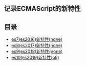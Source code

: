 ## 记录ECMAScript的新特性

## 目录

* [es7(es2016)新特性\(none\)](es/es7(es2016).md)
* [es8(es2017)新特性\(none\)](es/es8(es2017).md)
* [es9(es2018)新特性\(none\)](es/es9(es2018).md)
* [es10(es2019)新特性\(ok\)](es/es10(es2019).md)



